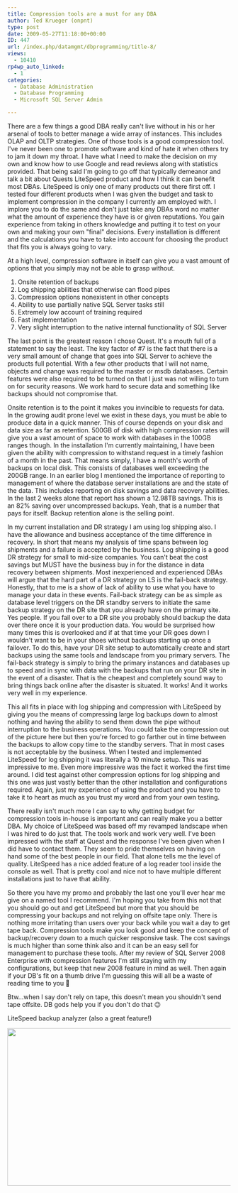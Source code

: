 ```yaml
---
title: Compression tools are a must for any DBA
author: Ted Krueger (onpnt)
type: post
date: 2009-05-27T11:18:00+00:00
ID: 447
url: /index.php/datamgmt/dbprogramming/title-8/
views:
  - 10410
rp4wp_auto_linked:
  - 1
categories:
  - Database Administration
  - Database Programming
  - Microsoft SQL Server Admin

---
```

There are a few things a good DBA really can't live without in his or her arsenal of tools to better manage a wide array of instances. This includes OLAP and OLTP strategies. One of those tools is a good compression tool. I've never been one to promote software and kind of hate it when others try to jam it down my throat. I have what I need to make the decision on my own and know how to use Google and read reviews along with statistics provided. That being said I'm going to go off that typically demeanor and talk a bit about Quests LiteSpeed product and how I think it can benefit most DBAs. LiteSpeed is only one of many products out there first off. I tested four different products when I was given the budget and task to implement compression in the company I currently am employed with. I implore you to do the same and don't just take any DBAs word no matter what the amount of experience they have is or given reputations. You gain experience from taking in others knowledge and putting it to test on your own and making your own "final" decisions. Every installation is different and the calculations you have to take into account for choosing the product that fits you is always going to vary. 

At a high level, compression software in itself can give you a vast amount of options that you simply may not be able to grasp without.

  1. Onsite retention of backups
  2. Log shipping abilities that otherwise can flood pipes
  3. Compression options nonexistent in other concepts
  4. Ability to use partially native SQL Server tasks still
  5. Extremely low account of training required
  6. Fast implementation
  7. Very slight interruption to the native internal functionality of SQL Server

The last point is the greatest reason I chose Quest. It's a mouth full of a statement to say the least. The key factor of #7 is the fact that there is a very small amount of change that goes into SQL Server to achieve the products full potential. With a few other products that I will not name, objects and change was required to the master or msdb databases. Certain features were also required to be turned on that I just was not willing to turn on for security reasons. We work hard to secure data and something like backups should not compromise that.

Onsite retention is to the point it makes you invincible to requests for data. In the growing audit prone level we exist in these days, you must be able to produce data in a quick manner. This of course depends on your disk and data size as far as retention. 500GB of disk with high compression rates will give you a vast amount of space to work with databases in the 100GB ranges though. In the installation I'm currently maintaining, I have been given the ability with compression to withstand request in a timely fashion of a month in the past. That means simply, I have a month's worth of backups on local disk. This consists of databases well exceeding the 200GB range. In an earlier blog I mentioned the importance of reporting to management of where the database server installations are and the state of the data. This includes reporting on disk savings and data recovery abilities. In the last 2 weeks alone that report has shown a 12.98TB savings. This is an 82% saving over uncompressed backups. Yeah, that is a number that pays for itself. Backup retention alone is the selling point. 

In my current installation and DR strategy I am using log shipping also. I have the allowance and business acceptance of the time difference in recovery. In short that means my analysis of time spans between log shipments and a failure is accepted by the business. Log shipping is a good DR strategy for small to mid-size companies. You can't beat the cost savings but MUST have the business buy in for the distance in data recovery between shipments. Most inexperienced and experienced DBAs will argue that the hard part of a DR strategy on LS is the fail-back strategy. Honestly, that to me is a show of lack of ability to use what you have to manage your data in these events. Fail-back strategy can be as simple as database level triggers on the DR standby servers to initiate the same backup strategy on the DR site that you already have on the primary site. Yes people. If you fail over to a DR site you probably should backup the data over there once it is your production data. You would be surprised how many times this is overlooked and if at that time your DR goes down I wouldn't want to be in your shoes without backups starting up once a failover. To do this, have your DR site setup to automatically create and start backups using the same tools and landscape from you primary servers. The fail-back strategy is simply to bring the primary instances and databases up to speed and in sync with data with the backups that run on your DR site in the event of a disaster. That is the cheapest and completely sound way to bring things back online after the disaster is situated. It works! And it works very well in my experience. 

This all fits in place with log shipping and compression with LiteSpeed by giving you the means of compressing large log backups down to almost nothing and having the ability to send them down the pipe without interruption to the business operations. You could take the compression out of the picture here but then you're forced to go farther out in time between the backups to allow copy time to the standby servers. That in most cases is not acceptable by the business. When I tested and implemented LiteSpeed for log shipping it was literally a 10 minute setup. This was impressive to me. Even more impressive was the fact it worked the first time around. I did test against other compression options for log shipping and this one was just vastly better than the other installation and configurations required. Again, just my experience of using the product and you have to take it to heart as much as you trust my word and from your own testing. 

There really isn't much more I can say to why getting budget for compression tools in-house is important and can really make you a better DBA. My choice of LiteSpeed was based off my revamped landscape when I was hired to do just that. The tools work and work very well. I've been impressed with the staff at Quest and the response I've been given when I did have to contact them. They seem to pride themselves on having on hand some of the best people in our field. That alone tells me the level of quality. LiteSpeed has a nice added feature of a log reader tool inside the console as well. That is pretty cool and nice not to have multiple different installations just to have that ability.
  
So there you have my promo and probably the last one you'll ever hear me give on a named tool I recommend. I'm hoping you take from this not that you should go out and get LiteSpeed but more that you should be compressing your backups and not relying on offsite tape only. There is nothing more irritating than users over your back while you wait a day to get tape back. Compression tools make you look good and keep the concept of backup/recovery down to a much quicker responsive task. The cost savings is much higher than some think also and it can be an easy sell for management to purchase these tools. After my review of SQL Server 2008 Enterprise with compression features I'm still staying with my configurations, but keep that new 2008 feature in mind as well. Then again if your DB's fit on a thumb drive I'm guessing this will all be a waste of reading time to you 🙂

Btw...when I say don't rely on tape, this doesn't mean you shouldn't send tape offsite. DB gods help you if you don't do that 😉

LiteSpeed backup analyzer (also a great feature!)

<div class="image_block">
  <img src="https://lessthandot.z19.web.core.windows.net/wp-content/uploads/blogs/DataMgmt//litespeed.gif" alt="" title="" width="800" height="355" />
</div>